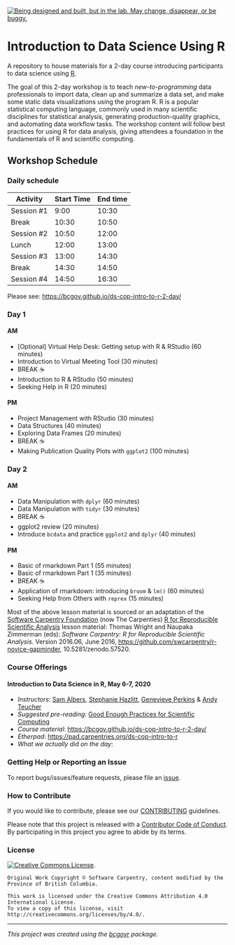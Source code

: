 <a id="devex-badge" rel="Exploration" href="https://github.com/BCDevExchange/assets/blob/master/README.md"><img alt="Being designed and built, but in the lab. May change, disappear, or be buggy." style="border-width:0" src="https://assets.bcdevexchange.org/images/badges/exploration.svg" title="Being designed and built, but in the lab. May change, disappear, or be buggy."/></a>


# Introduction to Data Science Using R

A repository to house materials for a 2-day course introducing participants to data science using [R](https://www.r-project.org/).


The goal of this 2-day workshop is to teach _new-to-programming_ data professionals to import data, clean up and summarize a data set, and make some static data visualizations using the program R. R is a popular statistical computing language, commonly used in many scientific disciplines for statistical analysis, generating production-quality graphics, and automating data workflow tasks. The workshop content will follow best practices for using R for data analysis, giving attendees a foundation in the fundamentals of R and scientific computing.


## Workshop Schedule

### Daily schedule
| Activity   | Start Time | End time |
|------------|------------|----------|
| Session #1 | 9:00       | 10:30    |
| Break      | 10:30      | 10:50    |
| Session #2 | 10:50      | 12:00    |
| Lunch      | 12:00      | 13:00    |
| Session #3 | 13:00      | 14:30    |
| Break      | 14:30      | 14:50    |
| Session #4 | 14:50      | 16:30    |

Please see: https://bcgov.github.io/ds-cop-intro-to-r-2-day/

### Day 1

#### AM

- [Optional] Virtual Help Desk: Getting setup with R & RStudio (60 minutes) <!-- All -->
- Introduction to Virtual Meeting Tool (30 minutes) <!-- Dominique -->
- BREAK ☕
- Introduction to R & RStudio (50 minutes) <!-- Gen -->
- Seeking Help in R (20 minutes) <!-- Gen -->

#### PM

- Project Management with RStudio (30 minutes)  <!-- Andy -->
- Data Structures (40 minutes)  <!-- Andy -->
- Exploring Data Frames (20 minutes) <!-- Andy -->
- BREAK ☕
- Making Publication Quality Plots with `ggplot2` (100 minutes)  <!-- Steph -->

### Day 2

#### AM

- Data Manipulation with `dplyr` (60 minutes)  <!-- Sam -->
- Data Manipulation with `tidyr` (30 minutes)  <!-- Sam -->
- BREAK ☕
- ggplot2 review (20 minutes)  <!-- Steph -->
- Introduce `bcdata` and practice `ggplot2` and `dplyr` (40 minutes) <!-- Steph -->

#### PM

- Basic of rmarkdown Part 1 (55 minutes) <!-- Sam -->
- Basic of rmarkdown Part 1 (35 minutes) <!-- Gen -->
- BREAK ☕
- Application of rmarkdown: introducing `broom` & `lm()` (60 minutes)  <!-- Andy -->
- Seeking Help from Others with `reprex` (15 minutes) <!-- ? -->


Most of the above lesson material is sourced or an adaptation of the [Software Carpentry Foundation](http://software-carpentry.org/) (now The Carpenties) [R for Reproducible Scientific Analysis](http://swcarpentry.github.io/r-novice-gapminder/) lesson material: Thomas Wright and Naupaka Zimmerman (eds): _Software Carpentry: R for
Reproducible Scientific Analysis_.  Version 2016.06, June 2016,
https://github.com/swcarpentry/r-novice-gapminder,
10.5281/zenodo.57520.


### Course Offerings

#### Introduction to Data Science in R, May 6-7, 2020 
- _Instructors_: [Sam Albers](https://github.com/boshek), [Stephanie Hazlitt](https://github.com/stephhazlitt), [Genevieve Perkins](https://github.com/gcperk) & [Andy Teucher](https://github.com/ateucher)
- _Suggested pre-reading_: [Good Enough Practices for Scientific Computing](https://github.com/swcarpentry/good-enough-practices-in-scientific-computing/blob/gh-pages/good-enough-practices-for-scientific-computing.pdf)
- _Course material_: https://bcgov.github.io/ds-cop-intro-to-r-2-day/
- _Etherpad_: <https://pad.carpentries.org/ds-cop-intro-to-r>
- _What we actually did on the day_: 



### Getting Help or Reporting an Issue

To report bugs/issues/feature requests, please file an [issue](https://github.com/bcgov/ds-cop-intro-to-r/issues/).


### How to Contribute

If you would like to contribute, please see our [CONTRIBUTING](CONTRIBUTING.md) guidelines.

Please note that this project is released with a [Contributor Code of Conduct](CODE_OF_CONDUCT.md). By participating in this project you agree to abide by its terms.


### License

[![Creative Commons License](https://i.creativecommons.org/l/by/4.0/88x31.png)](http://creativecommons.org/licenses/by/4.0/). 

```
Original Work Copyright © Software Carpentry, content modified by the Province of British Columbia.

This work is licensed under the Creative Commons Attribution 4.0 International License.
To view a copy of this license, visit http://creativecommons.org/licenses/by/4.0/.
```
---
*This project was created using the [bcgovr](https://github.com/bcgov/bcgovr) package.* 
